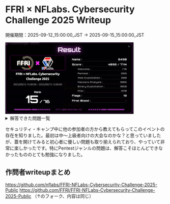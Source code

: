 # FFRI × NFLabs. Cybersecurity Challenge 2025 Writeup

開催期間：2025-09-12_15:00:00_JST -> 2025-09-15_15:00:00_JST

<img src="images/rank.png" width="80%">

<details><summary>解答できた問題一覧</summary>

問題タイトルが()で囲まれているものは解答できなかった問題。
- Welcome
  - Welcome [★☆☆☆]
- Pentest
  - HiddenService [★☆☆☆]
  - (Shell4Solr) [★★☆☆]
  - (Center) [★★★☆]
  - (Enumeration) [★★★★]
- Web Exploitation
  - Secure Web Company [★☆☆☆]
  - (Timecard) [★★☆☆]
  - (TimeFlies) [★★★☆]
  - (Cereal Blog) [★★★★]
- Malware Analysis
  - Downloader [★☆☆☆]
  - Acrobatics [★★☆☆]
  - CustomEncryptor [★★★☆]
  - (Hidden) [★★★★]
- Binary Exploitation
  - Abnormal [★☆☆☆]
  - Jump [★★☆☆]
  - Here are GOT and PLT [★★★☆]
  - (all rust and no safe) [★★★★]
- Misc
  - Bellaso [★★☆☆]
  - Hamburger [★★☆☆]
  - Lamp [★★☆☆]
  - Salted Hash Hunt [★★☆☆]
</details>

セキュリティ・キャンプ中に他の参加者の方から教えてもらってこのイベントの存在を知りました。最初は中～上級者向けの大会なのかな？と思っていましたが、蓋を開けてみると初心者に優しい問題も取り揃えられており、やっていて非常に楽しかったです。特にPentestジャンルの問題は、解答こそほとんどできなかったもののとても勉強になりました。

## 作問者writeupまとめ
https://github.com/nflabs/FFRI-NFLabs-Cybersecurity-Challenge-2025-Public
https://github.com/FFRI/FFRI-NFLabs-Cybersecurity-Challenge-2025-Public （↑のフォーク、内容は同じ）
